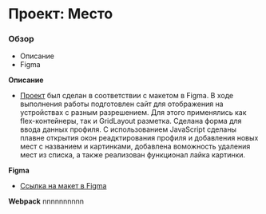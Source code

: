 # Проект: Место

### Обзор

* Описание
* Figma

**Описание**

* [Проект](https://valentinovdmitrii.github.io/mesto-project/) был сделан в соответствии с макетом в Figma. В ходе выполнения работы подготовлен сайт для отображения на устройствах с разным разрешением. Для этого применялись как flex-контейнеры, так и GridLayout разметка. Сделана форма для ввода данных профиля.
С использованием JavaScript сделаны плавне открытия окон реадктирования профиля и добавления новых мест с названием и картинками, добавлена воможность удаления мест из списка, а также реализован функционал лайка картинки.

**Figma**

* [Ссылка на макет в Figma](https://www.figma.com/file/2cn9N9jSkmxD84oJik7xL7/JavaScript.-Sprint-4?node-id=0%3A1)

**Webpack**
nnnnnnnnnn
